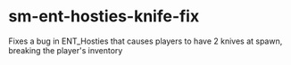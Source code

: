 # sm-ent-hosties-knife-fix
Fixes a bug in ENT_Hosties that causes players to have 2 knives at spawn, breaking the player's inventory
